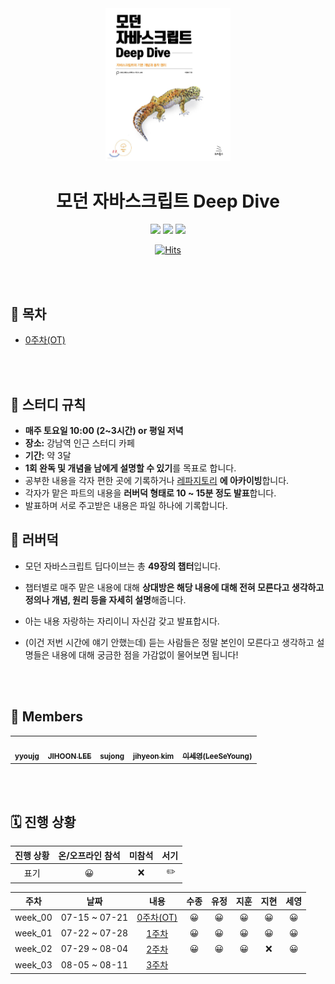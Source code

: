 <div align="center">
  <a href="https://www.yes24.com/Product/Goods/92742567">
      <img src="modernJavascript.jpeg" alt="Logo" width="200">
  </a>
  <h1>모던 자바스크립트 Deep Dive</h1>
  <div>
    <img src="https://img.shields.io/badge/%EC%A0%80%EC%9E%90-%EC%9D%B4%EC%9B%85%EB%AA%A8-e76f51?style=for-the-badge"/>
    <img src="https://img.shields.io/badge/%EC%B6%9C%ED%8C%90%EC%82%AC-%EC%9C%84%ED%82%A4%EB%B6%81%EC%8A%A4-faa307?style=for-the-badge"/>
    <img src="https://img.shields.io/badge/%EA%B8%B0%EA%B0%84-2023.07.22%20~%20-52b788?style=for-the-badge"/>

[![Hits](https://hits.seeyoufarm.com/api/count/incr/badge.svg?url=https%3A%2F%2Fgithub.com%2Fcode-bibliotheca%2Fclean-code&count_bg=%23AAB7ED&title_bg=%23555555&icon=&icon_color=%23E7E7E7&title=Visitors&edge_flat=false)](https://hits.seeyoufarm.com)
  </div>
</div>

<br/><br/>

## 📝 목차

- [0주차(OT)](https://github.com/code-bibliotheca/modern-javascript-deep-dive/blob/main/0%EC%A3%BC%EC%B0%A8/0%EC%A3%BC%EC%B0%A8.md)

<br/><br/>

## 📌 스터디 규칙

- **매주 토요일 10:00 (2~3시간) or 평일 저녁**
- **장소:** 강남역 인근 스터디 카페
- **기간:** 약 3달
- **1회 완독 및 개념을 남에게 설명할 수 있기**를 목표로 합니다.
- 공부한 내용을 각자 편한 곳에 기록하거나 <a href="https://github.com/code-bibliotheca/modern-javascript-deep-dive">레파지토리</a> **에 아카이빙**합니다.
- 각자가 맡은 파트의 내용을 **러버덕 형태로 10 ~ 15분 정도 발표**합니다.
- 발표하며 서로 주고받은 내용은 파일 하나에 기록합니다.


## 🐤 러버덕

- 모던 자바스크립트 딥다이브는 총 **49장의 챕터**입니다.
- 챕터별로 매주 맡은 내용에 대해 **상대방은 해당 내용에 대해 전혀 모른다고 생각하고 정의나 개념, 원리 등을 자세히 설명**해줍니다.
- 아는 내용 자랑하는 자리이니 자신감 갖고 발표합시다.


- (이건 저번 시간에 얘기 안했는데) 듣는 사람들은 정말 본인이 모른다고 생각하고 설명들은 내용에 대해 궁금한 점을 가감없이 물어보면 됩니다!

<br/><br/>

## 🐬 Members

<table>
  <tr>
    <td align="center"><a href="https://github.com/YoujungSon"><img src="https://avatars.githubusercontent.com/u/88040809?v=4" width="100px;" alt=""/> <br /><sub><b>yyoujg</b></sub></a><br />
    </td>
    <td align="center"><a href="https://github.com/jiji-hoon96"><img src="https://avatars.githubusercontent.com/u/94469974?v=4" width="100px;" alt=""/> <br /><sub><b>JIHOON LEE</b></sub></a><br /></td>
    <td align="center"><a href="https://github.com/bubobubobo"><img src="https://avatars.githubusercontent.com/u/58013476?v=4" width="100px;" alt=""/> <br /><sub><b>sujong</b></sub></a><br /></td>
    <td align="center"><a href="https://github.com/jihyeon-kimy"><img src="https://avatars.githubusercontent.com/u/78922001?v=4" width="100px;" alt=""/> <br /><sub><b>jihyeon kim</b></sub></a><br /></td>
    <td align="center"><a href="https://github.com/tpdud406"><img src="https://avatars.githubusercontent.com/u/95858555?v=4" width="100px;" alt=""/> <br /><sub><b>이세영(LeeSeYoung)</b></sub></a><br /></td>

  </tr>
</table>

<br/><br/>

## 🗓️ 진행 상황

| 진행 상황 | 온/오프라인 참석 | 미참석 | 서기 |
| :-------: | :--------------: | :----: | :--: |
|   표기    |        😀        |   ❌   |  ✏️  |

|  주차   |     날짜      |                                                       내용                                                       | 수종 | 유정 | 지훈 | 지현 | 세영 |
| :-----: | :-----------: | :--------------------------------------------------------------------------------------------------------------: | :--: | :--: | :--: | :--: | :--: |
| week_00 | 07-15 ~ 07-21 | [0주차(OT)](https://github.com/code-bibliotheca/modern-javascript-deep-dive/blob/main/0%EC%A3%BC%EC%B0%A8/0%EC%A3%BC%EC%B0%A8.md) |  😀  |  😀  |  😀  |  😀  |  😀  |
| week_01 | 07-22 ~ 07-28 | [1주차](https://github.com/code-bibliotheca/modern-javascript-deep-dive/tree/main/1%EC%A3%BC%EC%B0%A8) |  😀  |  😀  |  😀  |  😀  |  😀  |
| week_02 | 07-29 ~ 08-04 | [2주차](https://github.com/code-bibliotheca/modern-javascript-deep-dive/tree/main/2%EC%A3%BC%EC%B0%A8) |  😀  |  😀  |  😀  |  ❌  |  😀  |
| week_03 | 08-05 ~ 08-11 | [3주차]() |    |    |    |    |    |
